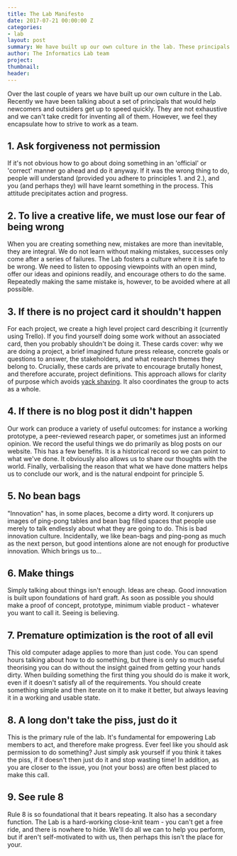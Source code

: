 ```yaml
---
title: The Lab Manifesto
date: 2017-07-21 00:00:00 Z
categories:
- lab
layout: post
summary: We have built up our own culture in the lab. These principals encapsulate that culture.
author: The Informatics Lab team
project:
thumbnail: 
header: 
---
```


Over the last couple of years we have built up our own culture in the Lab. Recently we have been talking about a set of principals that would help newcomers and outsiders get up to speed quickly. They are not exhaustive and we can't take credit for inventing all of them. However, we feel they encapsulate how to strive to work as a team.

## 1. Ask forgiveness not permission

If it's not obvious how to go about doing something in an 'official' or 'correct' manner go ahead and do it anyway. If it was the wrong thing to do, people will understand (provided you adhere to principles 1. and 2.), and you (and perhaps they) will have learnt something in the process. This attitude precipitates action and progress.

## 2. To live a creative life, we must lose our fear of being wrong

When you are creating something new, mistakes are more than inevitable, they are integral. We do not learn without making mistakes, successes only come after a series of failures. The Lab fosters a culture where it is safe to be wrong. We need to listen to opposing viewpoints with an open mind, offer our ideas and opinions readily, and encourage others to do the same. Repeatedly making the same mistake is, however, to be avoided where at all possible.

## 3. If there is no project card it shouldn't happen

For each project, we create a high level project card describing it (currently using Trello). If you find yourself doing some work without an associated card, then you probably shouldn't be doing it. These cards cover: why we are doing a project, a brief imagined future press release, concrete goals or questions to answer, the stakeholders, and what research themes they belong to. Crucially, these cards are private to encourage brutally honest, and therefore accurate, project definitions. This approach allows for clarity of purpose which avoids [yack shaving](https://en.wiktionary.org/wiki/yak_shaving). It also coordinates the group to acts as a whole.

## 4. If there is no blog post it didn't happen

Our work can produce a variety of useful outcomes: for instance a working prototype, a peer-reviewed research paper, or sometimes just an informed opinion. We record the useful things we do primarily as blog posts on our website. This has a few benefits. It is a historical record so we can point to what we've done. It obviously also allows us to share our thoughts with the world. Finally, verbalising the reason that what we have done matters helps us to conclude our work, and is the natural endpoint for principle 5.

## 5. No bean bags

"Innovation" has, in some places, become a dirty word. It conjurers up images of ping-pong tables and bean bag filled spaces that people use merely to talk endlessly about what they are going to do. This is bad innovation culture. Incidentally, we like bean-bags and ping-pong as much as the next person, but good intentions alone are not enough for productive innovation. Which brings us to...

## 6. Make things

Simply talking about things isn't enough. Ideas are cheap. Good innovation is built upon foundations of hard graft. As soon as possible you should make a proof of concept, prototype, minimum viable product - whatever you want to call it. Seeing is believing.

## 7. Premature optimization is the root of all evil

This old computer adage applies to more than just code. You can spend hours talking about how to do something, but there is only so much useful theorising you can do without the insight gained from getting your hands dirty. When building something the first thing you should do is make it work, even if it doesn't satisfy all of the requirements. You should create something simple and then iterate on it to make it better, but always leaving it in a working and usable state.

## 8. A long don't take the piss, just do it

This is the primary rule of the lab. It's fundamental for empowering Lab members to act, and therefore make progress. Ever feel like you should ask permission to do something? Just simply ask yourself if you think it takes the piss, if it doesn't then just do it and stop wasting time! In addition, as you are closer to the issue, you (not your boss) are often best placed to make this call.

## 9. See rule 8

Rule 8 is so foundational that it bears repeating. It also has a secondary function. The Lab is a hard-working close-knit team - you can't get a free ride, and there is nowhere to hide. We'll do all we can to help you perform, but if aren't self-motivated to with us, then perhaps this isn't the place for your.